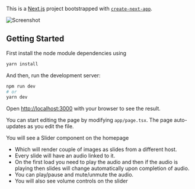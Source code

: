 This is a [Next.js](https://nextjs.org/) project bootstrapped with [`create-next-app`](https://github.com/vercel/next.js/tree/canary/packages/create-next-app).

![Screenshot](https://i.imgur.com/0knVm11.png "demo")

## Getting Started

First install the node module dependencies using

```bash
yarn install
```

And then, run the development server:

```bash
npm run dev
# or
yarn dev
```

Open [http://localhost:3000](http://localhost:3000) with your browser to see the result.

You can start editing the page by modifying `app/page.tsx`. The page auto-updates as you edit the file.

You will see a Slider component on the homepage

- Which will render couple of images as slides from a different host.
- Every slide will have an audio linked to it.
- On the first load you need to play the audio and then if the audio is playing then slides will change automatically upon completion of audio.
- You can play/pause and mute/unmute the audio.
- You will also see volume controls on the slider
